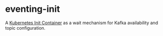 # eventing-init

A [Kubernetes Init Container](https://kubernetes.io/docs/concepts/workloads/pods/init-containers/) as a wait mechanism for Kafka availability and topic configuration.

